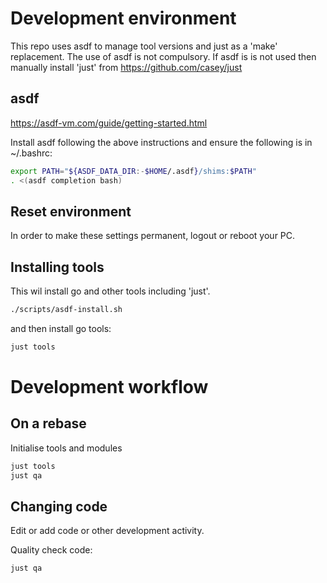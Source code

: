 # Development environment

This repo uses asdf to manage tool versions and just as a 'make' replacement.
The use of asdf is not compulsory. If asdf is is not used then manually install
'just' from https://github.com/casey/just

## asdf

https://asdf-vm.com/guide/getting-started.html

Install asdf following the above instructions
and ensure the following is in ~/.bashrc:

```bash
export PATH="${ASDF_DATA_DIR:-$HOME/.asdf}/shims:$PATH"
. <(asdf completion bash)
```

## Reset environment

In order to make these settings permanent, logout or reboot your PC.

## Installing tools

This wil install go and other tools including 'just'.

```bash
./scripts/asdf-install.sh
```

and then install go tools:

```bash
just tools
```

# Development workflow

## On a rebase

Initialise tools and modules

```bash
just tools
just qa
```
## Changing code

Edit or add code or other development activity.

Quality check code:

```bash
just qa
```

